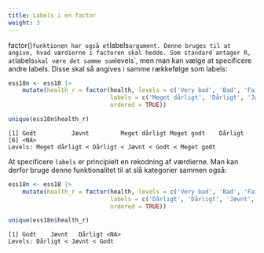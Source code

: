 ```yaml
---
title: Labels i en factor
weight: 3
---
```

factor()` funktionen har også et `labels` argument. Denne bruges til at
angive, hvad værdierne i factoren skal hedde. Som standard antager R, at
`labels` skal være det samme som `levels`, men man kan vælge at
specificere andre labels. Disse skal så angives i samme rækkefølge som
labels:

``` r
ess18n <- ess18 |>
    mutate(health_r = factor(health, levels = c('Very bad', 'Bad', 'Fair', 'Good', 'Very good'), 
                             labels = c('Meget dårligt', 'Dårligt', 'Jævnt', 'Godt', 'Meget godt'), 
                             ordered = TRUE))

unique(ess18n$health_r)
```

    [1] Godt          Jævnt         Meget dårligt Meget godt    Dårligt      
    [6] <NA>         
    Levels: Meget dårligt < Dårligt < Jævnt < Godt < Meget godt

At specificere `labels` er principielt en rekodning af værdierne. Man
kan derfor bruge denne funktionalitet til at slå kategorier sammen også:

``` r
ess18n <- ess18 |>
    mutate(health_r = factor(health, levels = c('Very bad', 'Bad', 'Fair', 'Good', 'Very good'), 
                             labels = c('Dårligt', 'Dårligt', 'Jævnt', 'Godt', 'Godt'), 
                             ordered = TRUE))

unique(ess18n$health_r)
```

    [1] Godt    Jævnt   Dårligt <NA>   
    Levels: Dårligt < Jævnt < Godt